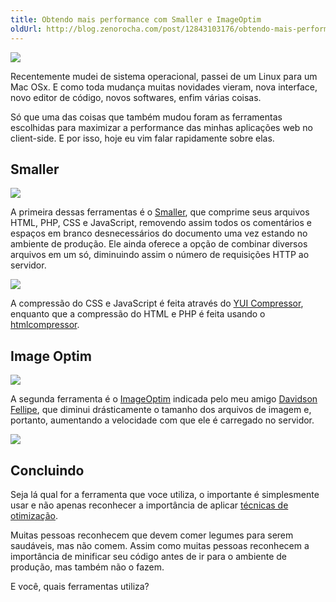 ```yaml
---
title: Obtendo mais performance com Smaller e ImageOptim
oldUrl: http://blog.zenorocha.com/post/12843103176/obtendo-mais-performance-com-smaller-e-imageoptim
---
```


<p><img src="http://media.tumblr.com/tumblr_lur5ilxg451qe3219.jpg"/></p>

<p>Recentemente mudei de sistema operacional, passei de um Linux para um Mac OSx. E como toda mudança muitas novidades vieram, nova interface, novo editor de código, novos softwares, enfim várias coisas.</p>

<p>Só que uma das coisas que também mudou foram as ferramentas escolhidas para maximizar a performance das minhas aplicações web no client-side. E por isso, hoje eu vim falar rapidamente sobre elas.</p>

<!-- more -->

<h2>Smaller</h2>

<p><a href="http://smallerapp.com/" target="_blank"><img src="http://media.tumblr.com/tumblr_lupsfuDJp91qe3219.jpg"/></a></p>

<p>A primeira dessas ferramentas é o <a href="http://smallerapp.com/" target="_blank">Smaller</a>, que comprime seus arquivos HTML, PHP, CSS e JavaScript, removendo assim todos os comentários e espaços em branco desnecessários do documento uma vez estando no ambiente de produção. Ele ainda oferece a opção de combinar diversos arquivos em um só, diminuindo assim o número de requisições HTTP ao servidor.</p>

<p><img id="no-border" src="http://media.tumblr.com/tumblr_luprp0MzX21qe3219.png"/></p>

<p>A compressão do CSS e JavaScript é feita através do <a href="http://developer.yahoo.com/yui/compressor/" target="_blank">YUI Compressor</a>, enquanto que a compressão do HTML e PHP é feita usando o <a href="http://code.google.com/p/htmlcompressor/" target="_blank">htmlcompressor</a>.</p>

<h2>Image Optim</h2>

<p><a href="http://imageoptim.pornel.net/" target="_blank"><img src="http://media.tumblr.com/tumblr_lupsg8MpGz1qe3219.jpg"/></a></p>

<p>A segunda ferramenta é o <a href="http://imageoptim.pornel.net/" target="_blank">ImageOptim</a> indicada pelo meu amigo <a href="http://fellipe.com/" target="_blank">Davidson Fellipe</a>, que diminui drásticamente o tamanho dos arquivos de imagem e, portanto, aumentando a velocidade com que ele é carregado no servidor.</p>

<p><img id="no-border" src="http://media.tumblr.com/tumblr_luprttXtyj1qe3219.png"/></p>

<h2>Concluindo</h2>

<p>Seja lá qual for a ferramenta que voce utiliza, o importante é simplesmente usar e não apenas reconhecer a importância de aplicar <a href="http://developer.yahoo.com/performance/rules.html" target="_blank">técnicas de otimização</a>.</p>

<p>Muitas pessoas reconhecem que devem comer legumes para serem saudáveis, mas não comem. Assim como muitas pessoas reconhecem a importância de minificar seu código antes de ir para o ambiente de produção, mas também não o fazem.</p>

<p>E você, quais ferramentas utiliza?</p>
